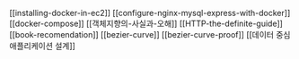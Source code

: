 [[installing-docker-in-ec2]]
[[configure-nginx-mysql-express-with-docker]]
[[docker-compose]]
[[객체지향의-사실과-오해]]
[[HTTP-the-definite-guide]]
[[book-recomendation]]
[[bezier-curve]]
[[bezier-curve-proof]]
[[데이터 중심 애플리케이션 설계]]

